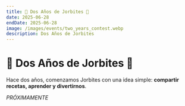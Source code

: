 ```yaml
---
title: 🥂 Dos Años de Jorbites 🥂
date: 2025-06-28
endDate: 2025-06-28
image: /images/events/two_years_contest.webp
description: Dos Años de Jorbites
---
```


# 🥂 Dos Años de Jorbites 🥂

Hace dos años, comenzamos Jorbites con una idea simple: **compartir recetas, aprender y divertirnos**.

*PRÓXIMAMENTE*
